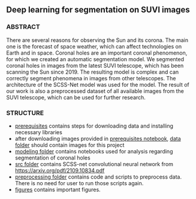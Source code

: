 ## Deep learning for segmentation on SUVI images

### ABSTRACT
There are several reasons for observing the Sun and its corona. The main one is the forecast of space weather, which can affect technologies on Earth and in space. Coronal holes are an important coronal phenomenon, for which we created an automatic segmentation model. We segmented coronal holes in images from the latest SUVI telescope, which has been scanning the Sun since 2019. The resulting model is complex and can correctly segment phenomena in images from other telescopes. The architecture of the SCSS-Net model was used for the model. The result of our work is also a preprocessed dataset of all available images from the SUVI telescope, which can be used for further research.  


### STRUCTURE
- [prerequisites](prerequisites/) contains steps for downloading data and installing necessary libraries
- after downloading images provided in [prerequisites notebook](prerequisites/prerequisites.ipynb), [data folder](data/) should contain images for this project
- [modeling folder](modeling/) contains notebooks used for analysis regarding segmentation of coronal holes
- [src folder](src/) contains SCSS-net convolutional neural network from https://arxiv.org/pdf/2109.10834.pdf 
- [preprocessing folder](preprocessing/) contains code and scripts to preprocess data. There is no need for user to run those scripts again.
- [figures](figures/) contains important figures.

